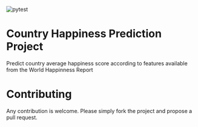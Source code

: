 ![pytest](https://github.com/IORDS2021/happyness_test/actions/workflows/pytest.yml/badge.svg)

# Country Happiness Prediction Project

Predict country average happiness score according to features available from the World Happinness Report

# Contributing

Any contribution is welcome. Please simply fork the project and propose a pull request. 
